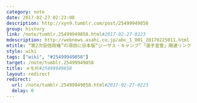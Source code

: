 ```yaml
---
category: note
date: 2017-02-27 02:23:08
description: http://xyn9.tumblr.com/post/25499949858
group: history
link: /note/tumblr.25499949858.html#2017-02-27-0223
mdescription: http://webnews.asahi.co.jp/abc_1_001_20170225011.html
mtitle: “第2次安倍政権”の項目に日本版“ジーザス・キャンプ”「選手宣誓」関連リンク
style: wiki
tags: ["wiki", "#25499949858"] 
target: /note/tumblr.25499949858
title: メモ片#25499949858
layout: redirect
redirect:
  url: /note/tumblr.25499949858.html#2017-02-27-0223
  delay: 0
---
```

